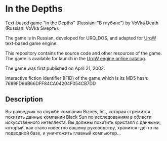 # In the Depths

Text-based game "In the Depths" (Russian: "В глубине") by VoVka Death (Russian: VoVka Sмерть).

The game is in Russian, developed for URQ_DOS, and adapted for [UrqW](https://github.com/urqw/UrqW) text-based game engine.

This repository contains the source code and other resources of the game. The game is available for launch in the [UrqW engine online catalog](https://urqw.github.io/UrqW/#in_depths).

The game was first published on April 21, 2002.

Interactive fiction identifier (IFID) of the game which is its MD5 hash: 7689FD96B66DFF84CA04204F054CB7DD

## Description

Вы разведчик на службе компании Biznes, Int., которая стремится похитить данные компании Black Sun по исследованиям в области искусственного интеллекта. Вы должны похитить кристалл с данными, который, как стало известно вашему руководству, хранится где-то на подводной базе, и уничтожить главный компьютер...
